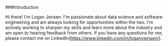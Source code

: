 ###Introduction

Hi there! I'm Logan Jensen. I'm passionate about data science and software engineering and am always looking for opportunities within the two. I'm actively working to sharpen my skills and learn more about the industry and  am open to hearing feedback from others. If you have any questions for me, please contact me on LinkedIn(https://www.linkedin.com/in/loganvjensen/).
